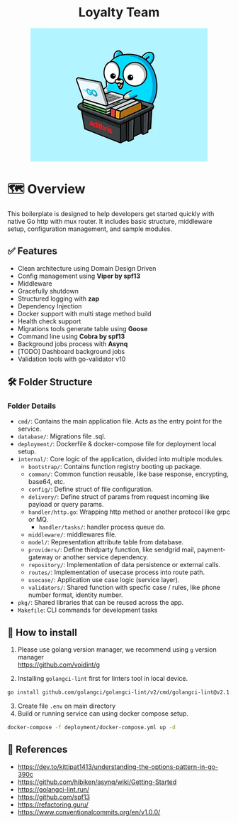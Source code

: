 # <div align="center">Loyalty Team</div>

<div align="center"><img src="image.png"></img></div>
<!-- ![icon logo](image.png) -->

# 🗺️ Overview
This boilerplate is designed to help developers get started quickly with native Go http with mux router. It includes basic structure, middleware setup, configuration management, and sample modules.

## ✅ Features
- Clean architecture using Domain Design Driven
- Config management using <b>Viper by spf13</b>
- Middleware
- Gracefully shutdown
- Structured logging with <b>zap</b>
- Dependency Injection
- Docker support with multi stage method build
- Health check support
- Migrations tools generate table using <b>Goose</b>
- Command line using <b>Cobra by spf13 </b>
- Background jobs process with <b>Asynq</b>
- [TODO] Dashboard background jobs
- Validation tools with go-validator v10


## 🛠️ Folder Structure
### Folder Details

- `cmd/`: Contains the main application file. Acts as the entry point for the service.
- `database/`: Migrations file .sql.
- `deployment/`: Dockerfile & docker-compose file for deployment local setup.
- `internal/`: Core logic of the application, divided into multiple modules.
  - `bootstrap/`: Contains function registry booting up package.
  - `common/`: Common function reusable, like base response, encrypting, base64, etc.
  - `config/`: Define struct of file configuration.
  - `delivery/`: Define struct of params from request incoming like payload or query params.
  - `handler/http.go`: Wrapping http method or another protocol like grpc or MQ.
    - `handler/tasks/`: handler process queue do.
  - `middleware/`: middlewares file.
  - `model/`: Representation attribute table from database.
  - `providers/`: Define thirdparty function, like sendgrid mail, payment-gateway or another service dependency.
  - `repository/`: Implementation of data persistence or external calls.
  - `routes/`: Implementation of usecase process into route path.
  - `usecase/`: Application use case logic (service layer).
  - `validators/`: Shared function with specfic case / rules, like phone number format, identity number.
- `pkg/`: Shared libraries that can be reused across the app.
- `Makefile`: CLI commands for development tasks

## 📖 How to install
1. Please use golang version manager, we recommend using ```g``` version manager <br>
https://github.com/voidint/g


2. Installing ```golangci-lint``` first for linters tool in local device. <br>
```sh
go install github.com/golangci/golangci-lint/v2/cmd/golangci-lint@v2.1.6
```
3. Create file ```.env``` on main directory
4. Build or running service can using docker compose setup.
```sh
docker-compose -f deployment/docker-compose.yml up -d
```

## 📑 References
- https://dev.to/kittipat1413/understanding-the-options-pattern-in-go-390c
- https://github.com/hibiken/asynq/wiki/Getting-Started
- https://golangci-lint.run/
- https://github.com/spf13
- https://refactoring.guru/
- https://www.conventionalcommits.org/en/v1.0.0/
